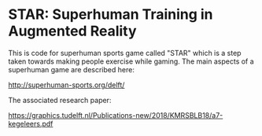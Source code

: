 # STAR: Superhuman Training in Augmented Reality
This is code for superhuman sports game called "STAR" which is a step taken towards making people exercise while gaming. The main aspects of a superhuman game are described here:

http://superhuman-sports.org/delft/

The associated research paper:

https://graphics.tudelft.nl/Publications-new/2018/KMRSBLB18/a7-kegeleers.pdf

